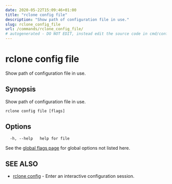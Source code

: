 ```yaml
---
date: 2020-05-22T15:09:46+01:00
title: "rclone config file"
description: "Show path of configuration file in use."
slug: rclone_config_file
url: /commands/rclone_config_file/
# autogenerated - DO NOT EDIT, instead edit the source code in cmd/config/file/ and as part of making a release run "make commanddocs"
---
```

# rclone config file

Show path of configuration file in use.

## Synopsis

Show path of configuration file in use.

```
rclone config file [flags]
```

## Options

```
  -h, --help   help for file
```

See the [global flags page](/flags/) for global options not listed here.

## SEE ALSO

* [rclone config](/commands/rclone_config/)	 - Enter an interactive configuration session.

